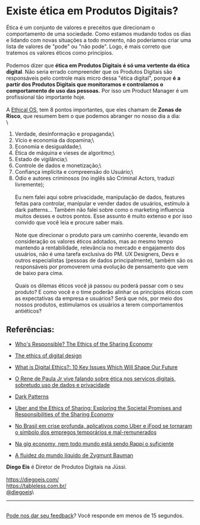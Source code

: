 Existe ética em Produtos Digitais?
==================================

Ética é um conjunto de valores e preceitos que direcionam o
comportamento de uma sociedade. Como estamos mudando todos os dias e
lidando com novas situações a todo momento, não poderíamos criar uma
lista de valores de "pode" ou "não pode". Logo, é mais correto que
tratemos os valores éticos como princípios.\
\
Podemos dizer que **ética em Produtos Digitais é só uma vertente da
ética digital**. Não seria errado compreender que os Produtos Digitais
são responsáveis pelo controle mais micro dessa "ética digital", porque
**é** **a partir dos Produtos Digitais que monitoramos e controlamos o
comportamento de uso das pessoas.** Por isso um Product Manager é um
profissional tão importante hoje.\
\
A [Ethical OS](https://ethicalos.org/), tem 8 pontos importantes, que
eles chamam de **Zonas de Risco**, que resumem bem o que podemos
abranger no nosso dia a dia:\
\
1. Verdade, desinformação e propaganda;\
2. Vício e economia da dopamina;\
3. Economia e desigualdade;\
4. Ética de máquina e vieses de algoritmo;\
5. Estado de vigilância;\
6. Controle de dados e monetização;\
7. Confiança implícita e compreensão do Usuário;\
8. Ódio e autores criminosos (no inglês são Criminal Actors, traduzi
livremente);\
\
Eu nem falei aqui sobre privacidade, manipulação de dados, features
feitas para controlar, manipular e vender dados de usuários, estímulo à
dark patterns\... Também não falei sobre como o marketing influencia
muitos desses e outros pontos. Esse assunto é muito extenso e por isso
convido que você leia e procure saber mais.\
\
Note que direcionar o produto para um caminho coerente, levando em
consideração os valores éticos adotados, mas ao mesmo tempo mantendo a
rentabilidade, relevância no mercado e engajamento dos usuários, não é
uma tarefa exclusiva do PM. UX Designers, Devs e outros especialistas
(pessoas de dados principalmente), também são os responsáveis por
promoverem uma evolução de pensamento que vem de baixo para cima.\
\
Quais os dilemas éticos você já passou ou poderá passar com o seu
produto? E como você e o time poderão alinhar os princípios éticos com
as expectativas da empresa e usuários? Será que nós, por meio dos nossos
produtos, estimulamos os usuários a terem comportamentos antiéticos?

Referências:
------------

-   [Who's Responsible? The Ethics of the Sharing
    Economy](https://knowledge.insead.edu/responsibility/whos-responsible-the-ethics-of-the-sharing-economy-5034)

-   [The ethics of digital
    design](https://www.designcouncil.org.uk/news-opinion/ethics-digital-design)

-   [What is Digital Ethics?: 10 Key Issues Which Will Shape Our
    Future](https://www.process.st/digital-ethics/)

-   [O Rene de Paula Jr vive falando sobre ética nos serviços digitais,
    sobretudo uso de dados e
    privacidade](https://radinhodepilha.com/?s=ética&submit=Search)

-   [Dark Patterns](https://www.darkpatterns.org/)

-   [Uber and the Ethics of Sharing: Exploring the Societal Promises and
    Responsibilities of the Sharing
    Economy](https://link.springer.com/chapter/10.1007/978-94-024-1144-7_27)

-   [No Brasil em crise profunda, aplicativos como Uber e iFood se
    tornaram o símbolo dos empregos temporários e
    mal-remunerados](https://www.cartacapital.com.br/economia/proletariado-digital-apps-promovem-trabalhos-precarios-a-brasileiros/)

-   [Na gig economy, nem todo mundo está sendo Rappi o
    suficiente](https://www.b9.com.br/109843/twitter-atende-pedido-de-usuario-e-transforma-tweet-em-outdoor-em-acao-no-cannes-lions-2019/)

-   [A fluidez do mundo líquido de Zygmunt
    Bauman](https://www.fronteiras.com/entrevistas/a-fluidez-do-mundo-liquido-de-zygmunt-bauman)

**Diego Eis** é Diretor de Produtos Digitais na Jüssi.\
\
<https://diegoeis.com/>\
<https://tableless.com.br/>\
[\@diegoeis](https://twitter.com/diegoeis)\

<div>

------------------------------------------------------------------------

</div>

\
[Pode nos dar seu feedback](http://bit.ly/feedback-pmletter)? Você
responde em menos de 15 segundos.
